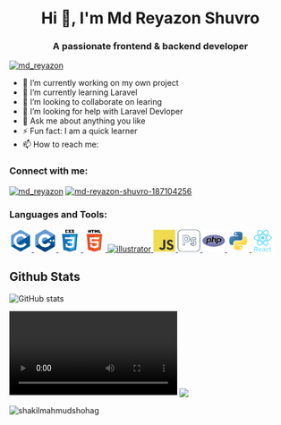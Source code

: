 <h1 align="center">Hi 👋, I'm Md Reyazon Shuvro</h1>
<h3 align="center">A passionate frontend & backend developer</h3>


<p align="left"> <a href="https://twitter.com/md_reyazon" target="blank"><img src="https://img.shields.io/twitter/follow/md_reyazon?logo=twitter&style=for-the-badge" alt="md_reyazon" /></a> </p>


- 🔭 I’m currently working on my own project
- 🌱 I’m currently learning Laravel
- 👯 I’m looking to collaborate on learing
- 🤔 I’m looking for help with Laravel Devloper
- 💬 Ask me about anything you like
- ⚡ Fun fact: I am a quick learner
- 📫 How to reach me:

<h3 align="left">Connect with me:</h3>
<p align="left">
<a href="https://twitter.com/md_reyazon" target="blank"><img align="center" src="https://raw.githubusercontent.com/rahuldkjain/github-profile-readme-generator/master/src/images/icons/Social/twitter.svg" alt="md_reyazon" height="30" width="40" /></a>
<a href="https://linkedin.com/in/md-reyazon-shuvro" target="blank"><img align="center" src="https://raw.githubusercontent.com/rahuldkjain/github-profile-readme-generator/master/src/images/icons/Social/linked-in-alt.svg" alt="md-reyazon-shuvro-187104256" height="30" width="40" /></a>
</p>

<h3 align="left">Languages and Tools:</h3>
<p align="left"> <a href="https://www.cprogramming.com/" target="_blank" rel="noreferrer"> <img src="https://raw.githubusercontent.com/devicons/devicon/master/icons/c/c-original.svg" alt="c" width="40" height="40"/> </a> <a href="https://www.w3schools.com/cpp/" target="_blank" rel="noreferrer"> <img src="https://raw.githubusercontent.com/devicons/devicon/master/icons/cplusplus/cplusplus-original.svg" alt="cplusplus" width="40" height="40"/> </a> <a href="https://www.w3schools.com/css/" target="_blank" rel="noreferrer"> <img src="https://raw.githubusercontent.com/devicons/devicon/master/icons/css3/css3-original-wordmark.svg" alt="css3" width="40" height="40"/> </a> <a href="https://www.w3.org/html/" target="_blank" rel="noreferrer"> <img src="https://raw.githubusercontent.com/devicons/devicon/master/icons/html5/html5-original-wordmark.svg" alt="html5" width="40" height="40"/> </a> <a href="https://www.adobe.com/in/products/illustrator.html" target="_blank" rel="noreferrer"> <img src="https://www.vectorlogo.zone/logos/adobe_illustrator/adobe_illustrator-icon.svg" alt="illustrator" width="40" height="40"/> </a> <a href="https://developer.mozilla.org/en-US/docs/Web/JavaScript" target="_blank" rel="noreferrer"> <img src="https://raw.githubusercontent.com/devicons/devicon/master/icons/javascript/javascript-original.svg" alt="javascript" width="40" height="40"/> </a>  <a href="https://www.photoshop.com/en" target="_blank" rel="noreferrer"> <img src="https://raw.githubusercontent.com/devicons/devicon/master/icons/photoshop/photoshop-line.svg" alt="photoshop" width="40" height="40"/> </a> <a href="https://www.php.net" target="_blank" rel="noreferrer"> <img src="https://raw.githubusercontent.com/devicons/devicon/master/icons/php/php-original.svg" alt="php" width="40" height="40"/> </a> <a href="https://www.python.org" target="_blank" rel="noreferrer"> <img src="https://raw.githubusercontent.com/devicons/devicon/master/icons/python/python-original.svg" alt="python" width="40" height="40"/> </a> <a href="https://reactjs.org/" target="_blank" rel="noreferrer"> <img src="https://raw.githubusercontent.com/devicons/devicon/master/icons/react/react-original-wordmark.svg" alt="react" width="40" height="40"/> </a>  </p>

## Github Stats  
![GitHub stats](https://github-readme-stats.vercel.app/api?username=reyazon-shuvro&show_icons=true&theme=radical)

![](https://user-images.githubusercontent.com/41143496/111524041-fc65e800-8781-11eb-8a84-ae5e8517b1f7.mp4)
 <img height="180em"  align="center" src="https://github-readme-stats.vercel.app/api/top-langs/?username=reyazon-shuvro&&layout=compact&hide=shell&theme=jolly"/> 
<p><img align="center" src="https://github-readme-streak-stats.herokuapp.com/?user=reyazon-shuvro&theme=dark" alt="shakilmahmudshohag" /></p>



<br/>


